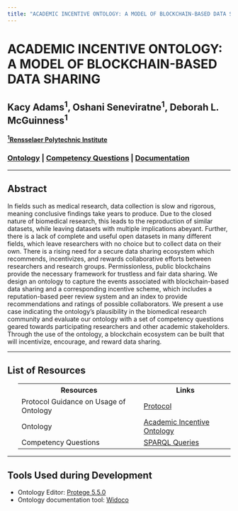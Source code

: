 ```yaml
---
title: "ACADEMIC INCENTIVE ONTOLOGY: A MODEL OF BLOCKCHAIN-BASED DATA SHARING"
---
```


<link rel="stylesheet" type="text/css" href="styles.css" />


<h1 class="page-title" style="text-transform:uppercase;" id="header">Academic Incentive Ontology: A Model of Blockchain-Based Data Sharing</h1>
<h2>Kacy Adams<sup>1</sup>, Oshani Seneviratne<sup>1</sup>, Deborah L. McGuinness<sup>1</sup></h2>
<h4><a href="https://www.rpi.edu/"><sup>1</sup>Rensselaer Polytechnic Institute</a></h4>


<h3><a href="ontology">Ontology</a> | <a href="competencyquestions">Competency Questions</a> | <a href="AIODocumentation/index-en.html">Documentation</a></h3>

<hr>
<article class="mb-5" id="abstract">
<content>
  
  
<h2>Abstract</h2>
  <p>In fields such as medical research, data collection is slow and rigorous, meaning conclusive findings take years to produce. Due to the closed nature of biomedical research, this leads to the reproduction of similar datasets, while leaving datasets with multiple implications abeyant. Further, there is a lack of complete and useful open datasets in many different fields, which leave researchers with no choice but to collect data on their own. There is a rising need for a secure data sharing ecosystem which recommends, incentivizes, and rewards collaborative efforts between researchers and research groups. Permissionless, public blockchains provide the necessary framework for trustless and fair data sharing. We design an ontology to capture the events associated with blockchain-based data sharing and a corresponding incentive scheme, which includes a reputation-based peer review system and an index to provide recommendations and ratings of possible collaborators. We present a use case indicating the ontology’s plausibility in the biomedical research community and evaluate our ontology with a set of competency questions geared towards participating researchers and other academic stakeholders. Through the use of the ontology, a blockchain ecosystem can be built that will incentivize, encourage, and reward data sharing.</p>
 </content>
 
 <hr/>
 <article class="mb-5" id="resources">
<content>
<h2>List of Resources </h2>
<ul>
 <table>
    <tr>
    <th>Resources</th>
    <th>Links</th> 
  </tr>
   <tr>
    <td>Protocol Guidance on Usage of Ontology</td>
    <td><a href="protocol">Protocol</a> </td> 
  </tr>
  <tr>
    <td>Ontology</td>
    <td><a href="ontology">Academic Incentive Ontology</a> </td> 
  </tr>
   <tr>
    <td>Competency Questions </td>
    <td><a href="competencyquestions">SPARQL Queries</a> </td> 
  </tr>
</table>
  
 </ul>
 </content>
 
 <hr/>
 
 <article class="mb-5" id="toolsused">
<content>
  
  
<h2>Tools Used during Development</h2>
  <ul>
  <li>Ontology Editor: <a href="https://protege.stanford.edu/products.php#desktop-protege">Protege 5.5.0</a></li>
  <li>Ontology documentation tool: <a href="https://github.com/dgarijo/Widoco">Widoco</a></li>
  </ul>
  </content>
  <!--<iframe src="https://tetherless-world.github.io/explanation-ontology/WidocoDocumentation/index-en.html" style="width:100%;"/>-->
 


    
